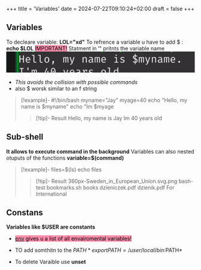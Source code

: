 +++
title = 'Variables'
date = 2024-07-22T09:10:24+02:00
draft = false
+++

## Variables
To decleare variable:
**LOL="xd"**
To refrence a variable u have to add $ :
**echo $LOL** 
<mark style="background: #FF5582A6;">IMPORTANT!</mark>
Statment in **''** pritnts the variable name 
![BashVaraiblesQuotes_visual.png](/static/BashVaraiblesQuotes_visual.png)
- *This avoids the collision with possible commands*
- also $ worsk similar to an  f string 
>[!example]-
>#!/bin/bash
myname="Jay"
myage=40
echo "Hello, my name is $myname"
echo "Im $myage
>>[!tip]- Result
>> Hello, my name is Jay Im 40 years old
## Sub-shell
**It allows to execute command in the background**
Variables can also nested otuputs of the functions 
**variable=$(command)**

>[!example]-
>files=$(ls)
>echo files
>>[!tip]- Result
>>360px-Sweden_in_European_Union.svg.png bash-test bookmarks.sh books dzieniczek.pdf dzienik.pdf For International 
>>

## Constans
**Variables like $USER are constants**
- <mark style="background: #FF5582A6;">[env](/obisdian_ntoes/notes_obsidian/Linux/env.md) gives u a list of all envairomental variables! </mark>
- TO add somthitn to the $PATH 
	*export PATH=/user/local/bin:$PATH*

- To delete Varaible use **unset**